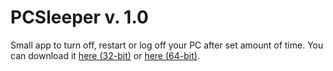 # PCSleeper v. 1.0
Small app to turn off, restart or log off your PC after set amount of time.
You can download it <a href="https://drive.google.com/open?id=0B52nY8XZ1-wvUXhrbmo1LVNiOXM">here (32-bit)</a> or <a href="https://drive.google.com/open?id=0B52nY8XZ1-wvenlDNUJtZ2pXMGc">here (64-bit)</a>.
